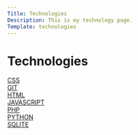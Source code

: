 ```yaml
---
Title: Technologies
Description: This is my technology page.
Template: technologies
---
```


Technologies
==========================

<div class="box col2">
    <a href="technology/css">CSS</a>
</div>

<div class="box">
    <a href="technology/git">GIT</a>
</div>

<div class="box row2">
    <a href="technology/html">HTML</a>
</div>

<div class="box col2 row2">
    <a href="technology/javascript">JAVASCRIPT</a>
</div>

<div class="box col3">
    <a href="technology/php">PHP</a>
</div>

<div class="box">
    <a href="technology/python">PYTHON</a>
</div>

<div class="box col2">
    <a href="technology/sqlite">SQLITE</a>
</div>